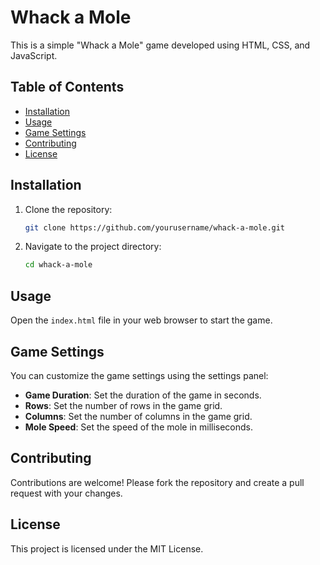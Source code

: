 # Whack a Mole

This is a simple "Whack a Mole" game developed using HTML, CSS, and JavaScript.

## Table of Contents
- [Installation](#installation)
- [Usage](#usage)
- [Game Settings](#game-settings)
- [Contributing](#contributing)
- [License](#license)

## Installation

1. Clone the repository:
    ```sh
    git clone https://github.com/yourusername/whack-a-mole.git
    ```
2. Navigate to the project directory:
    ```sh
    cd whack-a-mole
    ```

## Usage

Open the `index.html` file in your web browser to start the game.

## Game Settings

You can customize the game settings using the settings panel:
- **Game Duration**: Set the duration of the game in seconds.
- **Rows**: Set the number of rows in the game grid.
- **Columns**: Set the number of columns in the game grid.
- **Mole Speed**: Set the speed of the mole in milliseconds.

## Contributing

Contributions are welcome! Please fork the repository and create a pull request with your changes.

## License

This project is licensed under the MIT License.
